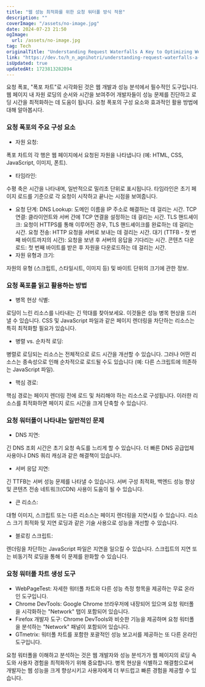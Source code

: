 ```yaml
---
title: "웹 성능 최적화를 위한 요청 워터폴 방식 적용"
description: ""
coverImage: "/assets/no-image.jpg"
date: 2024-07-23 21:50
ogImage: 
  url: /assets/no-image.jpg
tag: Tech
originalTitle: "Understanding Request Waterfalls A Key to Optimizing Web Performance"
link: "https://dev.to/h_n_agnihotri/understanding-request-waterfalls-a-key-to-optimizing-web-performance-46i1"
isUpdated: true
updatedAt: 1723813282894
---
```




요청 폭포, "폭포 차트"로 시각화된 것은 웹 개발과 성능 분석에서 필수적인 도구입니다. 웹 페이지 내 자원 로딩의 순서와 시간을 보여주어 개발자들이 성능 문제를 진단하고 로딩 시간을 최적화하는 데 도움이 됩니다. 요청 폭포의 구성 요소와 효과적인 활용 방법에 대해 알아봅시다.

### 요청 폭포의 주요 구성 요소

- 자원 요청:

폭포 차트의 각 행은 웹 페이지에서 요청된 자원을 나타냅니다 (예: HTML, CSS, JavaScript, 이미지, 폰트).
- 타임라인:

수평 축은 시간을 나타내며, 일반적으로 밀리초 단위로 표시됩니다. 타임라인은 초기 페이지 로드를 기준으로 각 요청이 시작하고 끝나는 시점을 보여줍니다.
- 요청 단계:
DNS Lookup: 도메인 이름을 IP 주소로 해결하는 데 걸리는 시간.
TCP 연결: 클라이언트와 서버 간에 TCP 연결을 설정하는 데 걸리는 시간.
TLS 핸드셰이크: 요청이 HTTPS를 통해 이루어진 경우, TLS 핸드셰이크를 완료하는 데 걸리는 시간.
요청 전송: HTTP 요청을 서버로 보내는 데 걸리는 시간.
대기 (TTFB - 첫 번째 바이트까지의 시간): 요청을 보낸 후 서버의 응답을 기다리는 시간.
콘텐츠 다운로드: 첫 번째 바이트를 받은 후 자원을 다운로드하는 데 걸리는 시간.
- 자원 유형과 크기:

자원의 유형 (스크립트, 스타일시트, 이미지 등) 및 바이트 단위의 크기에 관한 정보.

### 요청 폭포를 읽고 활용하는 방법

<div class="content-ad"></div>

- 병목 현상 식별:

로딩이 느린 리소스를 나타내는 긴 막대를 찾아보세요. 이것들은 성능 병목 현상을 드러낼 수 있습니다. CSS 및 JavaScript 파일과 같은 페이지 렌더링을 차단하는 리소스는 특히 최적화할 필요가 있습니다.
- 병렬 vs. 순차적 로딩:

병렬로 로딩되는 리소스는 전체적으로 로드 시간을 개선할 수 있습니다. 그러나 어떤 리소스는 종속성으로 인해 순차적으로 로드될 수도 있습니다 (예: 다른 스크립트에 의존하는 JavaScript 파일).
- 핵심 경로:

핵심 경로는 페이지 렌더링 전에 로드 및 처리해야 하는 리소스로 구성됩니다. 이러한 리소스를 최적화하면 페이지 로드 시간을 크게 단축할 수 있습니다.

### 요청 워터폴이 나타내는 일반적인 문제

- DNS 지연:

긴 DNS 조회 시간은 초기 요청 속도를 느리게 할 수 있습니다. 더 빠른 DNS 공급업체 사용이나 DNS 쿼리 캐싱과 같은 해결책이 있습니다.
- 서버 응답 지연:

긴 TTFB는 서버 성능 문제를 나타낼 수 있습니다. 서버 구성 최적화, 백엔드 성능 향상 및 콘텐츠 전송 네트워크(CDN) 사용이 도움이 될 수 있습니다.
- 큰 리소스:

대형 이미지, 스크립트 또는 다른 리소스는 페이지 렌더링을 지연시킬 수 있습니다. 리소스 크기 최적화 및 지연 로딩과 같은 기술 사용으로 성능을 개선할 수 있습니다.
- 블로킹 스크립트:

렌더링을 차단하는 JavaScript 파일은 지연을 일으킬 수 있습니다. 스크립트의 지연 또는 비동기적 로딩을 통해 이 문제를 완화할 수 있습니다.

### 요청 워터폴 차트 생성 도구

<div class="content-ad"></div>

- WebPageTest: 자세한 워터폴 차트와 다른 성능 측정 항목을 제공하는 무료 온라인 도구입니다.
- Chrome DevTools: Google Chrome 브라우저에 내장되어 있으며 요청 워터폴을 시각화하는 "Network" 탭이 포함되어 있습니다.
- Firefox 개발자 도구: Chrome DevTools와 비슷한 기능을 제공하며 요청 워터폴을 분석하는 "Network" 패널이 포함되어 있습니다.
- GTmetrix: 워터폴 차트를 포함한 포괄적인 성능 보고서를 제공하는 또 다른 온라인 도구입니다.

요청 워터폴을 이해하고 분석하는 것은 웹 개발자와 성능 분석가가 웹 페이지의 로딩 속도와 사용자 경험을 최적화하기 위해 중요합니다. 병목 현상을 식별하고 해결함으로써 개발자는 웹 성능을 크게 향상시키고 사용자에게 더 부드럽고 빠른 경험을 제공할 수 있습니다.